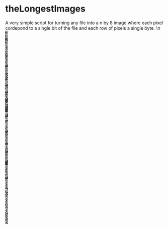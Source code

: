 # theLongestImages
A very simple script for turning any file into a n by 8 image where each pixel cordepond to a single bit of the file and each row of pixels a single byte. \n
![alt text](https://raw.githubusercontent.com/CellEight/theLongestImages/master/LongestImage.png)
